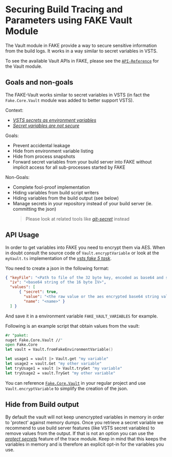 # Securing Build Tracing and Parameters using FAKE Vault Module

The Vault module in FAKE provide a way to secure sensitive information from the build logs. It works in a way similar
to secret variables in VSTS.

To see the available Vault APIs in FAKE, please see the [`API-Reference`]({{root}}reference/fake-core-vault.html) for the Vault module.

## Goals and non-goals

The FAKE-Vault works similar to secret variables in VSTS (in fact the `Fake.Core.Vault` module was added to better support VSTS).

Context:

* [*VSTS secrets as environment variables*](https://stackoverflow.com/questions/50110315/vsts-secrets-as-environment-variables/50113557#50113557)
* [*Secret variables are not secure*](https://github.com/Microsoft/vsts-tasks/issues/4284#issuecomment-300354042)

Goals:

* Prevent accidental leakage
* Hide from environment variable listing
* Hide from process snapshots
* Forward secret variables from your build server into FAKE without implicit access for all sub-processes started by FAKE

Non-Goals:

* Complete fool-proof implementation
* Hiding variables from build script writers
* Hiding variables from the build output (see below)
* Manage secrets in your repository instead of your build server (ie. committing the json)
  > Please look at related tools like [*git-secret*](https://github.com/sobolevn/git-secret) instead

## API Usage

In order to get variables into FAKE you need to encrypt them via AES. When in doubt consult the source code of 
`Vault.encryptVariable` or look at the `myVault.ts` implementation of the [*vsts fake 5 task*](https://github.com/isaacabraham/vsts-fsharp).

You need to create a json in the following format:

```json
{ "keyFile": "<Path to file of the 32 byte key, encoded as base64 and saved in utf8>",
  "iv": "<base64 string of the 16 byte IV>",
  "values": [
      { "secret": true,
        "value": "<the raw value or the aes encrypted base64 string value when 'secret' is true>",
        "name": "<name>" }
  ] }
```

And save it in a environment variable `FAKE_VAULT_VARIABLES` for example.

Following is an example script that obtain values from the vault:

```fsharp
#r "paket:
nuget Fake.Core.Vault //"
open Fake.Core
let vault = Vault.fromFakeEnvironmentVariable()

let usage1 = vault |> Vault.get "my variable"
let usage2 = vault.Get "my other variable"
let tryUsage1 = vault |> Vault.tryGet "my variable"
let tryUsage2 = vault.TryGet "my other variable"
```

You can reference [`Fake.Core.Vault`](https://www.nuget.org/packages/Fake.Core.Vault/) in your regular project and 
use `Vault.encryptVariable` to simplify the creation of the json.

## Hide from Build output

By default the vault will not keep unencrypted variables in memory in order to 'protect' against memory dumps.
Once you retrieve a secret variable we recommend to use build server features (like VSTS secret variables) to remove values from the output.
If that is not an option you can use the [*protect secrets*](https://fake.build/core-trace.html#Protect-secrets) feature of the trace module.
Keep in mind that this keeps the variables in memory and is therefore an explicit opt-in for the variables you use.
